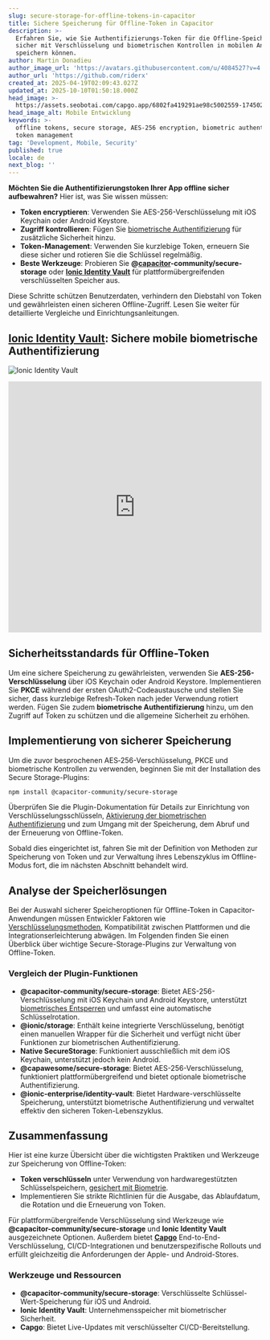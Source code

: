```yaml
---
slug: secure-storage-for-offline-tokens-in-capacitor
title: Sichere Speicherung für Offline-Token in Capacitor
description: >-
  Erfahren Sie, wie Sie Authentifizierungs-Token für die Offline-Speicherung
  sicher mit Verschlüsselung und biometrischen Kontrollen in mobilen Anwendungen
  speichern können.
author: Martin Donadieu
author_image_url: 'https://avatars.githubusercontent.com/u/4084527?v=4'
author_url: 'https://github.com/riderx'
created_at: 2025-04-19T02:09:43.027Z
updated_at: 2025-10-10T01:50:18.000Z
head_image: >-
  https://assets.seobotai.com/capgo.app/6802fa419291ae98c5002559-1745028797889.jpg
head_image_alt: Mobile Entwicklung
keywords: >-
  offline tokens, secure storage, AES-256 encryption, biometric authentication,
  token management
tag: 'Development, Mobile, Security'
published: true
locale: de
next_blog: ''
---
```

**Möchten Sie die Authentifizierungstoken Ihrer App offline sicher aufbewahren?** Hier ist, was Sie wissen müssen:

-   **Token encryptieren**: Verwenden Sie AES-256-Verschlüsselung mit iOS Keychain oder Android Keystore.
-   **Zugriff kontrollieren**: Fügen Sie [biometrische Authentifizierung](https://capgo.app/plugins/capacitor-native-biometric/) für zusätzliche Sicherheit hinzu.
-   **Token-Management**: Verwenden Sie kurzlebige Token, erneuern Sie diese sicher und rotieren Sie die Schlüssel regelmäßig.
-   **Beste Werkzeuge**: Probieren Sie **@[capacitor](https://capacitorjs.com/)\-community/secure-storage** oder **[Ionic Identity Vault](https://ionic.io/docs/identity-vault/)** für plattformübergreifenden verschlüsselten Speicher aus.

Diese Schritte schützen Benutzerdaten, verhindern den Diebstahl von Token und gewährleisten einen sicheren Offline-Zugriff. Lesen Sie weiter für detaillierte Vergleiche und Einrichtungsanleitungen.

## [Ionic Identity Vault](https://ionic.io/docs/identity-vault/): Sichere mobile biometrische Authentifizierung

![Ionic Identity Vault](https://assets.seobotai.com/capgo.app/6802fa419291ae98c5002559/e2484017084695edeec1f98ae40b009b.jpg)

<iframe src="https://www.youtube.com/embed/DsXx7oEcOS0" aria-label="YouTube video player" frameborder="0" allow="accelerometer; autoplay; clipboard-write; encrypted-media; gyroscope; picture-in-picture; web-share" referrerpolicy="strict-origin-when-cross-origin" style="width: 100%; height: 500px;" allowfullscreen></iframe>

## Sicherheitsstandards für Offline-Token

Um eine sichere Speicherung zu gewährleisten, verwenden Sie **AES-256-Verschlüsselung** über iOS Keychain oder Android Keystore. Implementieren Sie **PKCE** während der ersten OAuth2-Codeaustausche und stellen Sie sicher, dass kurzlebige Refresh-Token nach jeder Verwendung rotiert werden. Fügen Sie zudem **biometrische Authentifizierung** hinzu, um den Zugriff auf Token zu schützen und die allgemeine Sicherheit zu erhöhen.

## Implementierung von sicherer Speicherung

Um die zuvor besprochenen AES‑256-Verschlüsselung, PKCE und biometrische Kontrollen zu verwenden, beginnen Sie mit der Installation des Secure Storage-Plugins:

```bash
npm install @capacitor-community/secure-storage
```

Überprüfen Sie die Plugin-Dokumentation für Details zur Einrichtung von Verschlüsselungsschlüsseln, [Aktivierung der biometrischen Authentifizierung](https://capgo.app/plugins/capacitor-native-biometric/) und zum Umgang mit der Speicherung, dem Abruf und der Erneuerung von Offline-Token.

Sobald dies eingerichtet ist, fahren Sie mit der Definition von Methoden zur Speicherung von Token und zur Verwaltung ihres Lebenszyklus im Offline-Modus fort, die im nächsten Abschnitt behandelt wird.

## Analyse der Speicherlösungen

Bei der Auswahl sicherer Speicheroptionen für Offline-Token in Capacitor-Anwendungen müssen Entwickler Faktoren wie [Verschlüsselungsmethoden](https://capgo.app/docs/cli/migrations/encryption/), Kompatibilität zwischen Plattformen und die Integrationserleichterung abwägen. Im Folgenden finden Sie einen Überblick über wichtige Secure-Storage-Plugins zur Verwaltung von Offline-Token.

### Vergleich der Plugin-Funktionen

-   **@capacitor-community/secure-storage**: Bietet AES-256-Verschlüsselung mit iOS Keychain und Android Keystore, unterstützt [biometrisches Entsperren](https://capgo.app/plugins/capacitor-native-biometric/) und umfasst eine automatische Schlüsselrotation.
-   **@ionic/storage**: Enthält keine integrierte Verschlüsselung, benötigt einen manuellen Wrapper für die Sicherheit und verfügt nicht über Funktionen zur biometrischen Authentifizierung.
-   **Native SecureStorage**: Funktioniert ausschließlich mit dem iOS Keychain, unterstützt jedoch kein Android.
-   **@capawesome/secure-storage**: Bietet AES-256-Verschlüsselung, funktioniert plattformübergreifend und bietet optionale biometrische Authentifizierung.
-   **@ionic-enterprise/identity-vault**: Bietet Hardware-verschlüsselte Speicherung, unterstützt biometrische Authentifizierung und verwaltet effektiv den sicheren Token-Lebenszyklus.

## Zusammenfassung

Hier ist eine kurze Übersicht über die wichtigsten Praktiken und Werkzeuge zur Speicherung von Offline-Token:

-   **Token verschlüsseln** unter Verwendung von hardwaregestützten Schlüsselspeichern, [gesichert mit Biometrie](https://capgo.app/plugins/capacitor-native-biometric/).
-   Implementieren Sie strikte Richtlinien für die Ausgabe, das Ablaufdatum, die Rotation und die Erneuerung von Token.

Für plattformübergreifende Verschlüsselung sind Werkzeuge wie **@capacitor-community/secure-storage** und **Ionic Identity Vault** ausgezeichnete Optionen. Außerdem bietet **[Capgo](https://capgo.app/)** End-to-End-Verschlüsselung, CI/CD-Integrationen und benutzerspezifische Rollouts und erfüllt gleichzeitig die Anforderungen der Apple- und Android-Stores.

### Werkzeuge und Ressourcen

-   **@capacitor-community/secure-storage**: Verschlüsselte Schlüssel-Wert-Speicherung für iOS und Android.
-   **Ionic Identity Vault**: Unternehmensspeicher mit biometrischer Sicherheit.
-   **Capgo**: Bietet Live-Updates mit verschlüsselter CI/CD-Bereitstellung.
